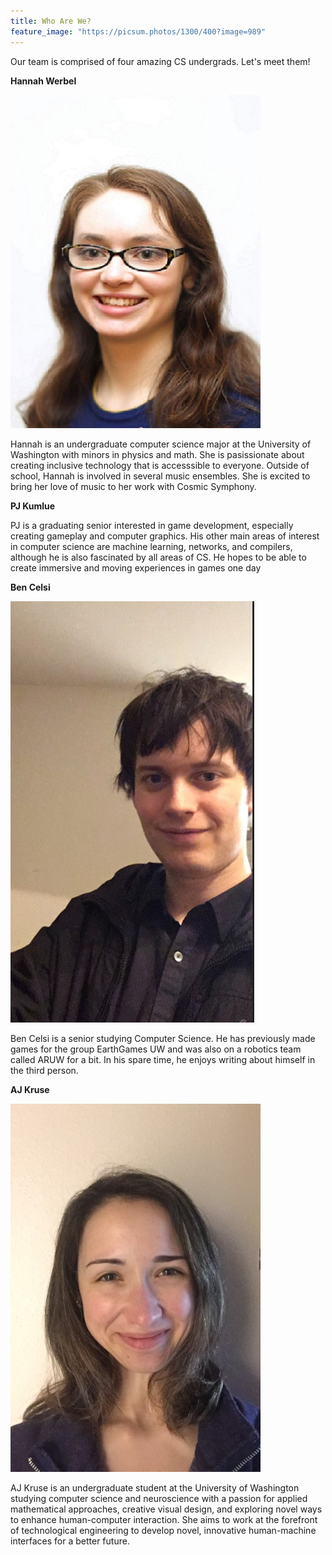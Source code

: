 ```yaml
---
title: Who Are We?
feature_image: "https://picsum.photos/1300/400?image=989"
---
```


Our team is comprised of four amazing CS undergrads. Let's meet them!

**Hannah Werbel**

![Hannah](https://github.com/UWRealityLab/vrcapstone19sp-team7/blob/gh-pages/assets/Hannah.JPG?raw=true)

Hannah is an undergraduate computer science major at the University of Washington with minors in physics and math. She is pasissionate about creating inclusive technology that is accesssible to everyone. Outside of school, Hannah is involved in several music ensembles. She is excited to bring her love of music to her work with Cosmic Symphony. 

**PJ Kumlue**

PJ is a graduating senior interested in game development, especially creating gameplay and computer graphics. His other main areas of interest in computer science are machine learning, networks, and compilers, although he is also fascinated by all areas of CS. He hopes to be able to create immersive and moving experiences in games one day

**Ben Celsi**

![Ben](https://github.com/UWRealityLab/vrcapstone19sp-team7/raw/gh-pages/assets/ben.jpg)

Ben Celsi is a senior studying Computer Science.  He has previously made games for the group EarthGames UW and was also on a robotics team called ARUW for a bit. In his spare time, he enjoys writing about himself in the third person.

**AJ Kruse**

![AJ](https://github.com/UWRealityLab/vrcapstone19sp-team7/raw/gh-pages/assets/aj1.jpg)

AJ Kruse is an undergraduate student at the University of Washington studying computer science and neuroscience with a passion for applied mathematical approaches, creative visual design, and exploring novel ways to enhance human-computer interaction. She aims to work at the forefront of technological engineering to develop novel, innovative human-machine interfaces for a better future.


